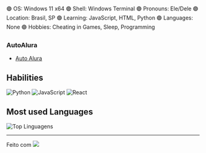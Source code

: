 🟣 OS: Windows 11 x64
🟣 Shell: Windows Terminal
🟣 Pronouns: Ele/Dele
🟣 Location: Brasil, SP
🟣 Learning: JavaScript, HTML, Python
🟣 Languages: None
🟣 Hobbies: Cheating in Games, Sleep, Programming



### AutoAlura
- [Auto Alura](https://github.com/alfinhoz-jpg/AutoAlura)

## Habilities
![Python](https://img.shields.io/badge/-Python-3776AB?style=flat&logo=Python&logoColor=white)
![JavaScript](https://img.shields.io/badge/-JavaScript-F7DF1E?style=flat&logo=JavaScript&logoColor=black)
![React](https://img.shields.io/badge/-React.js-61DAFB?style=flat&logo=react&logoColor=black)
  
## Most used Languages
![Top Linguagens](https://github-readme-stats.vercel.app/api/top-langs/?username=alfinhoz-jpg&layout=compact&theme=radical)

---
Feito com [![](https://img.shields.io/badge/-Love-C9122C?style=flat)](#)
